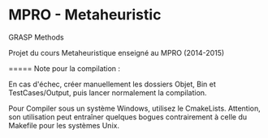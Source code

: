 MPRO - Metaheuristic
=====

GRASP Methods

Projet du cours Metaheuristique enseigné au MPRO (2014-2015)

=====
Note pour la compilation :

En cas d'échec, créer manuellement les dossiers Objet, Bin et TestCases/Output,
puis lancer normalement la compilation.

Pour Compiler sous un système Windows, utilisez le CmakeLists. Attention, son
utilisation peut entraîner quelques bogues contrairement à celle du Makefile
pour les systèmes Unix.

